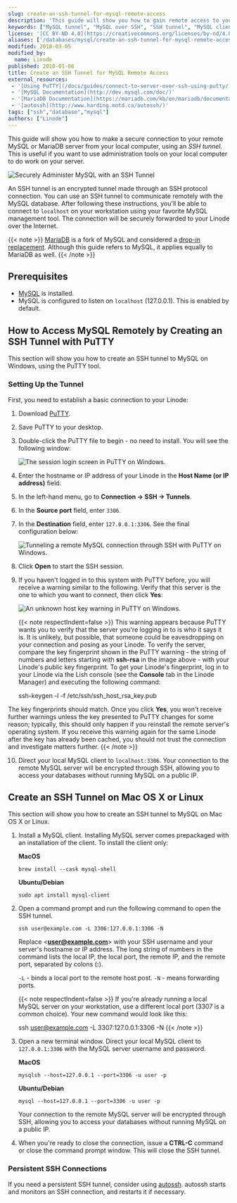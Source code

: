 ```yaml
---
slug: create-an-ssh-tunnel-for-mysql-remote-access
description: 'This guide will show you how to gain remote access to your MySQL server and database through PuTTY or similar mysql-client using an SSH Tunnel.'
keywords: ["MySQL tunnel", "MySQL over SSH", "SSH tunnel", "MySQL client"]
license: '[CC BY-ND 4.0](https://creativecommons.org/licenses/by-nd/4.0)'
aliases: ['/databases/mysql/create-an-ssh-tunnel-for-mysql-remote-access/','/databases/mysql/securely-administer-mysql-with-an-ssh-tunnel/','/databases/mysql/mysql-ssh-tunnel/']
modified: 2018-03-05
modified_by:
  name: Linode
published: 2010-01-06
title: Create an SSH Tunnel for MySQL Remote Access
external_resources:
 - '[Using PuTTY](/docs/guides/connect-to-server-over-ssh-using-putty/)'
 - '[MySQL Documentation](http://dev.mysql.com/doc/)'
 - '[MariaDB Documentation](https://mariadb.com/kb/en/mariadb/documentation/)'
 - '[autossh](http://www.harding.motd.ca/autossh/)'
tags: ["ssh","database","mysql"]
authors: ["Linode"]
---
```


This guide will show you how to make a secure connection to your remote MySQL or MariaDB server from your local computer, using an *SSH tunnel*. This is useful if you want to use administration tools on your local computer to do work on your server.

![Securely Administer MySQL with an SSH Tunnel](securely-administer-mysql-with-an-ssh-tunnel.png)

An SSH tunnel is an encrypted tunnel made through an SSH protocol connection. You can use an SSH tunnel to communicate remotely with the MySQL database.
After following these instructions, you'll be able to connect to `localhost` on your workstation using your favorite MySQL management tool. The connection will be securely forwarded to your Linode over the Internet.

{{< note >}}
[MariaDB](https://mariadb.com/) is a fork of MySQL and considered a [drop-in replacement](https://mariadb.com/kb/en/mariadb/mariadb-vs-mysql-compatibility/). Although this guide refers to MySQL, it applies equally to MariaDB as well.
{{< /note >}}

## Prerequisites

-   [MySQL](/docs/guides/hosting-a-website-ubuntu-18-04/#install-mysql) is installed.
-   MySQL is configured to listen on `localhost` (127.0.0.1). This is enabled by default.

## How to Access MySQL Remotely by Creating an SSH Tunnel with PuTTY

This section will show you how to create an SSH tunnel to MySQL on Windows, using the PuTTY tool.

### Setting Up the Tunnel

First, you need to establish a basic connection to your Linode:

1.  Download [PuTTY](http://www.chiark.greenend.org.uk/~sgtatham/putty/download.html).
2.  Save PuTTY to your desktop.
3.  Double-click the PuTTY file to begin - no need to install. You will see the following window:

    ![The session login screen in PuTTY on Windows.](361-putty-01-session.png)

4.  Enter the hostname or IP address of your Linode in the **Host Name (or IP address)** field.
5.  In the left-hand menu, go to **Connection -\> SSH -\> Tunnels**.
6.  In the **Source port** field, enter `3306`.
7.  In the **Destination** field, enter `127.0.0.1:3306`. See the final configuration below:

    ![Tunneling a remote MySQL connection through SSH with PuTTY on Windows.](363-putty-04-mysql-ssh-tunnel.png)

8.  Click **Open** to start the SSH session.
9.  If you haven't logged in to this system with PuTTY before, you will receive a warning similar to the following. Verify that this server is the one to which you want to connect, then click **Yes**:

    ![An unknown host key warning in PuTTY on Windows.](362-putty-02-host-key-warning.png)

    {{< note respectIndent=false >}}
This warning appears because PuTTY wants you to verify that the server you're logging in to is who it says it is. It is unlikely, but possible, that someone could be eavesdropping on your connection and posing as your Linode. To verify the server, compare the key fingerprint shown in the PuTTY warning - the string of numbers and letters starting with **ssh-rsa** in the image above - with your Linode's public key fingerprint. To get your Linode's fingerprint, log in to your Linode via the Lish console (see the **Console** tab in the Linode Manager) and executing the following command:

    ssh-keygen -l -f /etc/ssh/ssh_host_rsa_key.pub

The key fingerprints should match. Once you click **Yes**, you won't receive further warnings unless the key presented to PuTTY changes for some reason; typically, this should only happen if you reinstall the remote server's operating system. If you receive this warning again for the same Linode after the key has already been cached, you should not trust the connection and investigate matters further.
{{< /note >}}

10. Direct your local MySQL client to `localhost:3306`. Your connection to the remote MySQL server will be encrypted through SSH, allowing you to access your databases without running MySQL on a public IP.

## Create an SSH Tunnel on Mac OS X or Linux

This section will show you how to create an SSH tunnel to MySQL on Mac OS X or Linux.

1.  Install a MySQL client. Installing MySQL server comes prepackaged with an installation of the client. To install the client only:

    **MacOS**

        brew install --cask mysql-shell

    **Ubuntu/Debian**

        sudo apt install mysql-client

2.  Open a command prompt and run the following command to open the SSH tunnel.

        ssh user@example.com -L 3306:127.0.0.1:3306 -N

    Replace <**user@example.com**> with your SSH username and your server's hostname or IP address. The long string of numbers in the command lists the local IP, the local port, the remote IP, and the remote port, separated by colons (**:**).

    `-L` - binds a local port to the remote host post.
    `-N` - means forwarding ports.

    {{< note respectIndent=false >}}
If you're already running a local MySQL server on your workstation, use a different local port (3307 is a common choice). Your new command would look like this:

    ssh user@example.com -L 3307:127.0.0.1:3306 -N
{{< /note >}}

3.  Open a new terminal window. Direct your local MySQL client to `127.0.0.1:3306` with the MySQL server username and password.

    **MacOS**

        mysqlsh --host=127.0.0.1 --port=3306 -u user -p

    **Ubuntu/Debian**

        mysql --host=127.0.0.1 --port=3306 -u user -p

    Your connection to the remote MySQL server will be encrypted through SSH, allowing you to access your databases without running MySQL on a public IP.

4.  When you're ready to close the connection, issue a **CTRL-C** command or close the command prompt window. This will close the SSH tunnel.

### Persistent SSH Connections

If you need a persistent SSH tunnel, consider using [autossh](http://www.harding.motd.ca/autossh/). autossh starts and monitors an SSH connection, and restarts it if necessary.

